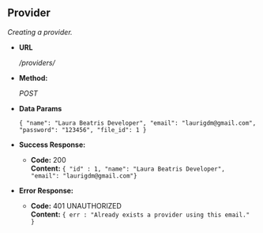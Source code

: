 **Provider**
----
  _Creating a provider._

* **URL**

  _/providers/_

* **Method:**
  
  _POST_

* **Data Params**

  `{
    "name": "Laura Beatris Developer",
    "email": "laurigdm@gmail.com",
    "password": "123456",
    "file_id": 1
  }
  `

* **Success Response:**
  
  * **Code:** 200 <br />
    **Content:** `{ "id" : 1, "name": "Laura Beatris Developer",  "email": "laurigdm@gmail.com"}`
 
* **Error Response:**

  * **Code:** 401 UNAUTHORIZED <br />
    **Content:** `{ err : "Already exists a provider using this email." }`


